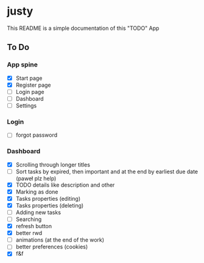 # justy

This README is a simple documentation of this "TODO" App

## To Do

### App spine
- [x] Start page
- [x] Register page
- [ ] Login page
- [ ] Dashboard
- [ ] Settings

### Login
- [ ] forgot password

### Dashboard
- [x] Scrolling through longer titles
- [ ] Sort tasks by expired, then important and at the end by earliest due date (paweł plz help)
- [x] TODO details like description and other
- [x] Marking as done
- [x] Tasks properties (editing)
- [x] Tasks properties (deleting)
- [ ] Adding new tasks
- [ ] Searching
- [x] refresh button
- [x] better rwd
- [ ] animations (at the end of the work)
- [ ] better preferences (cookies)
- [x] f&f